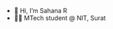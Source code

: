 - 👋 Hi, I’m Sahana R
- 👩‍🎓 MTech student @ NIT, Surat


<!---
sahanar1028/sahanar1028 is a ✨ special ✨ repository because its `README.md` (this file) appears on your GitHub profile.
You can click the Preview link to take a look at your changes.
--->
